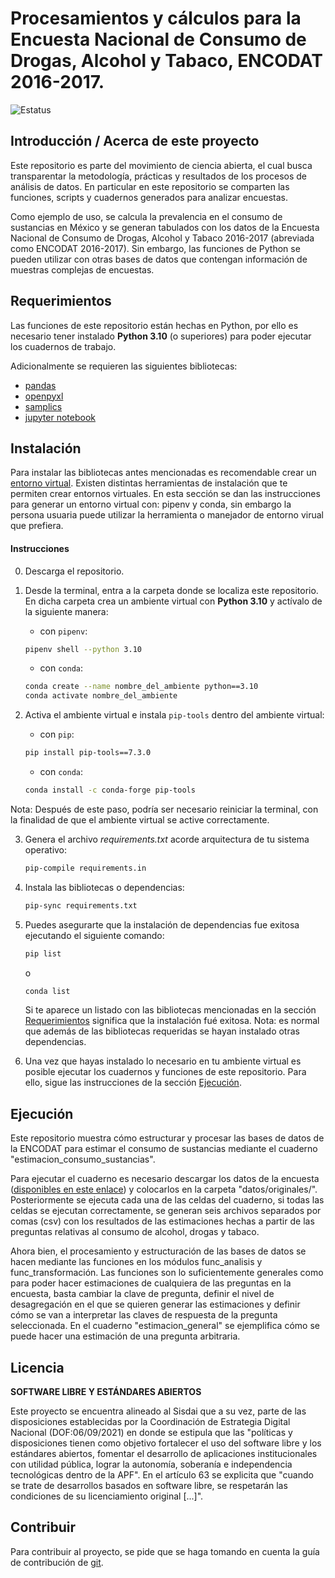 # Procesamientos y cálculos para la Encuesta Nacional de Consumo de Drogas, Alcohol y Tabaco, ENCODAT 2016-2017. 

![Estatus](https://img.shields.io/badge/Estatus-desarrollo-yellow)

## Introducción / Acerca de este proyecto
Este repositorio es parte del movimiento de ciencia abierta, el cual busca transparentar la metodología, prácticas y resultados de los procesos de análisis de datos. En particular en este repositorio se comparten las funciones, scripts y cuadernos generados para analizar encuestas.

Como ejemplo de uso, se calcula la prevalencia en el consumo de sustancias en México y se generan tabulados con los datos de la Encuesta Nacional de Consumo de Drogas, Alcohol y Tabaco 2016-2017 (abreviada como ENCODAT 2016-2017). Sin embargo, las funciones de Python se pueden utilizar con otras bases de datos que contengan información de muestras complejas de encuestas.

## Requerimientos

Las funciones de este repositorio están hechas en Python, por ello es necesario tener instalado **Python 3.10** (o superiores) para poder ejecutar los cuadernos de trabajo.

Adicionalmente se requieren las siguientes bibliotecas:

* [pandas](https://pandas.pydata.org/)
* [openpyxl](https://openpyxl.readthedocs.io/en/stable/)
* [samplics](https://github.com/samplics-org/samplics)
* [jupyter notebook](https://jupyter.org/)

## Instalación

Para instalar las bibliotecas antes mencionadas es recomendable crear un [entorno virtual](https://docs.python.org/es/3.8/library/venv.html#venv-def). Existen distintas herramientas de instalación que te permiten crear entornos virtuales. En esta sección se dan las instrucciones para generar un entorno virtual con: pipenv y conda, sin embargo la persona usuaria puede utilizar la herramienta o manejador de entorno virual que prefiera.

#### Instrucciones
0. Descarga el repositorio.
1. Desde la terminal, entra a la carpeta donde se localiza este repositorio. En dicha carpeta crea un ambiente virtual con **Python 3.10** y actívalo de la siguiente manera:
    
    - con `pipenv`:

    ```bash
    pipenv shell --python 3.10
    ```
    - con `conda`:

    ```bash
    conda create --name nombre_del_ambiente python==3.10
    conda activate nombre_del_ambiente
    ```

2. Activa el ambiente virtual e instala `pip-tools` dentro del ambiente virtual:
    
    - con `pip`:

    ```bash
    pip install pip-tools==7.3.0
    ```
    - con `conda`:

    ```bash
    conda install -c conda-forge pip-tools
    ```

Nota: Después de este paso, podría ser necesario reiniciar la terminal, con la finalidad de que el ambiente virtual se active correctamente.

3. Genera el archivo *requirements.txt* acorde arquitectura de tu sistema operativo:

    ```bash
    pip-compile requirements.in
    ```
4. Instala las bibliotecas o dependencias:

    ```bash
    pip-sync requirements.txt
    ```

5. Puedes asegurarte que la instalación de dependencias fue exitosa ejecutando el siguiente comando:

    ```bash
    pip list
    ```
    o 
    ```bash
    conda list
    ```
    Si te aparece un listado con las bibliotecas mencionadas en la sección [Requerimientos](##Requerimientos) significa que la instalación fué exitosa. Nota: es normal que además de las bibliotecas requeridas se hayan instalado otras dependencias.

6. Una vez que hayas instalado lo necesario en tu ambiente virtual es posible ejecutar los cuadernos y funciones de este repositorio. Para ello, sigue las instrucciones de la sección [Ejecución](##Ejecución).

## Ejecución

Este repositorio muestra cómo estructurar y procesar las bases de datos de la ENCODAT para estimar el consumo de sustancias mediante el cuaderno "estimacion_consumo_sustancias".

Para ejecutar el cuaderno es necesario descargar los datos de la encuesta ([disponibles en este enlace](https://encuestas.insp.mx/repositorio/encuestas/ENCODAT2016/)) y colocarlos en la carpeta "datos/originales/". Posteriormente se ejecuta cada una de las celdas del cuaderno, si todas las celdas se ejecutan correctamente, se generan seis archivos separados por comas (csv) con los resultados de las estimaciones hechas a partir de las preguntas relativas al consumo de alcohol, drogas y tabaco.

Ahora bien,  el procesamiento y estructuración de las bases de datos se hacen mediante las funciones en los módulos func_analisis y func_transformación. Las funciones son lo suficientemente generales como para poder hacer estimaciones de cualquiera de las preguntas en la encuesta, basta cambiar la clave de pregunta, definir el nivel de desagregación en el que se quieren generar las estimaciones y definir cómo se van a interpretar las claves de respuesta de la pregunta seleccionada. En el cuaderno "estimacion_general" se ejemplifica cómo se puede hacer una estimación de una pregunta arbitraria.


## Licencia

**SOFTWARE LIBRE Y ESTÁNDARES ABIERTOS**

Este proyecto se encuentra alineado al Sisdai que a su vez, parte de las disposiciones establecidas por la Coordinación de Estrategia Digital Nacional (DOF:06/09/2021) en donde se estipula que las "políticas y disposiciones tienen como objetivo fortalecer el uso del software libre y los estándares abiertos, fomentar el desarrollo de aplicaciones institucionales con utilidad pública, lograr la autonomía,  soberanía e independencia tecnológicas dentro de la APF". En el artículo 63 se explicita que "cuando se trate de desarrollos basados en software libre, se respetarán las condiciones de su licenciamiento original [...]".

## Contribuir

Para contribuir al proyecto, se pide que se haga tomando en cuenta la guía de
contribución de [git](https://git-scm.com/book/es/v2/Git-en-entornos-distribuidos-Contribuyendo-a-un-Proyecto).